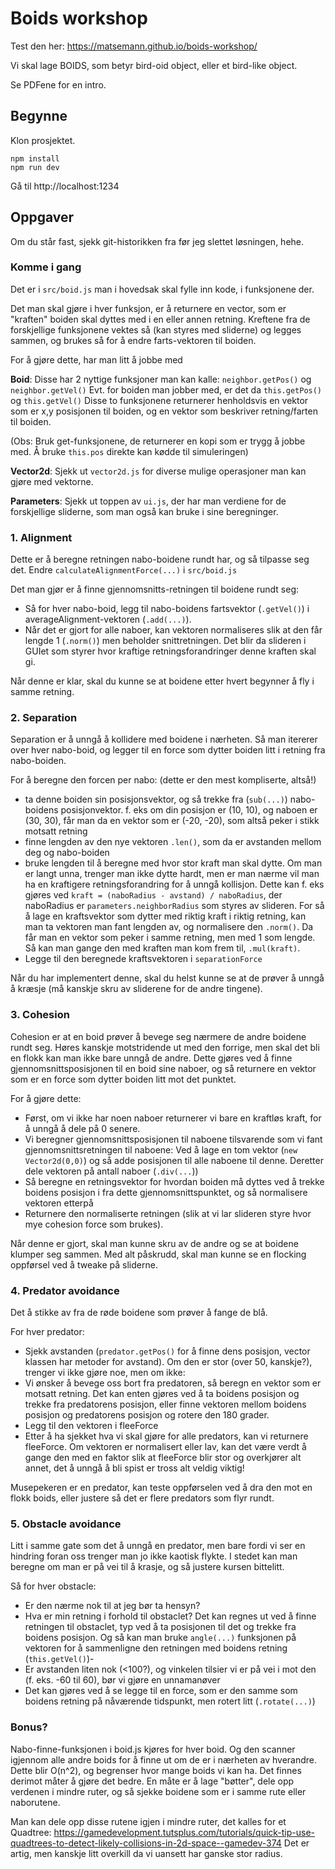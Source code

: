 
# Boids workshop

Test den her:
https://matsemann.github.io/boids-workshop/

Vi skal lage BOIDS, som betyr bird-oid object, eller et bird-like object.

Se PDFene for en intro.

## Begynne

Klon prosjektet.

```shell script
npm install
npm run dev
```

Gå til http://localhost:1234 

## Oppgaver

Om du står fast, sjekk git-historikken fra før jeg slettet løsningen, hehe.


### Komme i gang
Det er i `src/boid.js` man i hovedsak skal fylle inn kode, i funksjonene der.

Det man skal gjøre i hver funksjon, er å returnere en vector, som er "kraften" boiden skal dyttes med i en eller annen retning.
Kreftene fra de forskjellige funksjonene vektes så (kan styres med sliderne) og legges sammen, og brukes så for å endre farts-vektoren til boiden.

For å gjøre dette, har man litt å jobbe med

**Boid**: Disse har 2 nyttige funksjoner man kan kalle: `neighbor.getPos()` og `neighbor.getVel()`
Evt. for boiden man jobber med, er det da `this.getPos()` og `this.getVel()`
Disse to funksjonene returnerer henholdsvis en vektor som er x,y posisjonen til boiden, og en vektor som beskriver retning/farten til boiden.

(Obs: Bruk get-funksjonene, de returnerer en kopi som er trygg å jobbe med. Å bruke `this.pos` direkte kan kødde til simuleringen)

**Vector2d**:
Sjekk ut `vector2d.js` for diverse mulige operasjoner man kan gjøre med vektorne.

**Parameters**:
Sjekk ut toppen av `ui.js`, der har man verdiene for de forskjellige sliderne, som man også kan bruke i sine beregninger.



### 1. Alignment

Dette er å beregne retningen nabo-boidene rundt har, og så tilpasse seg det. Endre `calculateAlignmentForce(...)` i `src/boid.js`

Det man gjør er å finne gjennomsnitts-retningen til boidene rundt seg:
 * Så for hver nabo-boid, legg til nabo-boidens fartsvektor (`.getVel()`) i averageAlignment-vektoren (`.add(...)`).
 * Når det er gjort for alle naboer, kan vektoren normaliseres slik at den får lengde 1 (`.norm()`) men beholder snittretningen.
Det blir da slideren i GUIet som styrer hvor kraftige retningsforandringer denne kraften skal gi.

Når denne er klar, skal du kunne se at boidene etter hvert begynner å fly i samme retning.

### 2. Separation

Separation er å unngå å kollidere med boidene i nærheten.
Så man itererer over hver nabo-boid, og legger til en force som dytter boiden litt i retning fra nabo-boiden.

For å beregne den forcen per nabo: (dette er den mest kompliserte, altså!)
 * ta denne boiden sin posisjonsvektor, og så trekke fra (`sub(...)`) nabo-boidens posisjonvektor.
   f. eks om din posisjon er (10, 10), og naboen er (30, 30), får man da en vektor som er (-20, -20), som altså peker i stikk motsatt retning
 * finne lengden av den nye vektoren `.len()`, som da er avstanden mellom deg og nabo-boiden
 * bruke lengden til å beregne med hvor stor kraft man skal dytte. Om man er langt unna, trenger man ikke dytte hardt, men er man nærme vil man ha en kraftigere retningsforandring for å unngå kollisjon.
   Dette kan f. eks gjøres ved `kraft = (naboRadius - avstand) / naboRadius`, der naboRadius er `parameters.neighborRadius` som styres av slideren.
   For så å lage en kraftsvektor som dytter med riktig kraft i riktig retning, kan man ta vektoren man fant lengden av, og normalisere den `.norm()`. Da får man en vektor som peker i samme retning, men med 1 som lengde.
   Så kan man gange den med kraften man kom frem til, `.mul(kraft)`.
 * Legge til den beregnede kraftsvektoren i `separationForce`

Når du har implementert denne, skal du helst kunne se at de prøver å unngå å kræsje (må kanskje skru av sliderene for de andre tingene).

### 3. Cohesion

Cohesion er at en boid prøver å bevege seg nærmere de andre boidene rundt seg.
Høres kanskje motstridende ut med den forrige, men skal det bli en flokk kan man ikke bare unngå de andre.
Dette gjøres ved å finne gjennomsnittsposisjonen til en boid sine naboer, og så returnere en vektor som er en force som dytter boiden litt mot det punktet.

For å gjøre dette:
 * Først, om vi ikke har noen naboer returnerer vi bare en kraftløs kraft, for å unngå å dele på 0 senere.
 * Vi beregner gjennomsnittsposisjonen til naboene tilsvarende som vi fant gjennomsnittsretningen til naboene: Ved å lage en tom vektor (`new Vector2d(0,0)`) og så adde posisjonen til alle naboene til denne.
  Deretter dele vektoren på antall naboer (`.div(...`))
 * Så beregne en retningsvektor for hvordan boiden må dyttes ved å trekke boidens posisjon i fra dette gjennomsnittspunktet, og så normalisere vektoren etterpå
 * Returnere den normaliserte retningen (slik at vi lar slideren styre hvor mye cohesion force som brukes).
 
Når denne er gjort, skal man kunne skru av de andre og se at boidene klumper seg sammen. Med alt påskrudd, skal man kunne se en flocking oppførsel ved å tweake på sliderne.


### 4. Predator avoidance

Det å stikke av fra de røde boidene som prøver å fange de blå. 

For hver predator:
 * Sjekk avstanden (`predator.getPos()` for å finne dens posisjon, vector klassen har metoder for avstand). Om den er stor (over 50, kanskje?), trenger vi ikke gjøre noe, men om ikke:
 * Vi ønsker å bevege oss bort fra predatoren, så beregn en vektor som er motsatt retning. Det kan enten gjøres ved å ta boidens posisjon og trekke fra predatorens posisjon, eller finne vektoren mellom boidens posisjon og predatorens posisjon og rotere den 180 grader.
 * Legg til den vektoren i fleeForce
 * Etter å ha sjekket hva vi skal gjøre for alle predators, kan vi returnere fleeForce. Om vektoren er normalisert eller lav, kan det være verdt å gange den med en faktor slik at fleeForce blir stor og overkjører alt annet, det
  å unngå å bli spist er tross alt veldig viktig!
  

Musepekeren er en predator, kan teste oppførselen ved å dra den mot en flokk boids, eller justere så det er flere predators som flyr rundt.

### 5. Obstacle avoidance

Litt i samme gate som det å unngå en predator, men bare fordi vi ser en hindring foran oss trenger man jo ikke kaotisk flykte.
I stedet kan man beregne om man er på vei til å krasje, og så justere kursen bittelitt.

Så for hver obstacle:
 * Er den nærme nok til at jeg bør ta hensyn?
 * Hva er min retning i forhold til obstaclet?
   Det kan regnes ut ved å finne retningen til obstaclet, typ ved å ta posisjonen til det og trekke fra boidens posisjon.
   Og så kan man bruke `angle(...)` funksjonen på vektoren for å sammenligne den retningen med boidens retning (`this.getVel()`)-
 * Er avstanden liten nok (<100?), og vinkelen tilsier vi er på vei i mot den (f. eks. -60 til 60), bør vi gjøre en unnamanøver
 * Det kan gjøres ved å se legge til en force, som er den samme som boidens retning på nåværende tidspunkt, men rotert litt (`.rotate(...)`)
 


### Bonus?

Nabo-finne-funksjonen i boid.js kjøres for hver boid. Og den scanner igjennom alle andre boids for å finne
ut om de er i nærheten av hverandre. Dette blir O(n^2), og begrenser hvor mange boids vi kan ha.
Det finnes derimot måter å gjøre det bedre. En måte er å lage "bøtter", dele opp verdenen
i mindre ruter, og så sjekke boidene som er i samme rute eller naborutene.

Man kan dele opp disse rutene igjen i mindre ruter, det kalles for et Quadtree: https://gamedevelopment.tutsplus.com/tutorials/quick-tip-use-quadtrees-to-detect-likely-collisions-in-2d-space--gamedev-374
Det er artig, men kanskje litt overkill da vi uansett har ganske stor radius.